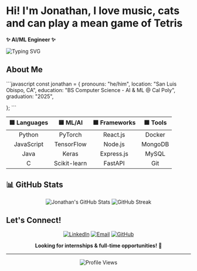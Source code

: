 

# Hi! I'm Jonathan, I love music, cats and can play a mean game of Tetris

  
  **✨  AI/ML Engineer ✨**
  
  ![Typing SVG](https://readme-typing-svg.herokuapp.com?font=Fira+Code&size=18&duration=4000&pause=1000&color=22C55E&width=435&lines=Building+AI+that+makes+music+🎵;Training+models+while+petting+cats+🐾;Dropping+Tetris+blocks+%26+APIs+⬜;Cal+Poly+SLO+%7C+Graduating+2025+🎓)
</div>

## About Me

\`\`\`javascript
const jonathan = {
    pronouns: "he/him",
    location: "San Luis Obispo, CA",
    education: "BS Computer Science - AI & ML @ Cal Poly",
    graduation: "2025",
    
    
};
\`\`\`


<div align="center">

| 🟦 **Languages** | 🟨 **ML/AI** | 🟪 **Frameworks** | 🟩 **Tools** |
|:---:|:---:|:---:|:---:|
| Python | PyTorch | React.js | Docker |
| JavaScript | TensorFlow | Node.js | MongoDB |
| Java | Keras | Express.js | MySQL |
| C | Scikit-learn | FastAPI | Git |

</div>


## 📊 GitHub Stats 
<div align="center">
  <img src="https://github-readme-stats.vercel.app/api?username=Jonathan7200&show_icons=true&theme=dark&title_color=22C55E&icon_color=22C55E&text_color=ffffff&bg_color=1a1a1a" alt="Jonathan's GitHub Stats" />
  
  <img src="https://github-readme-streak-stats.herokuapp.com/?user=Jonathan7200&theme=dark&ring=22C55E&fire=22C55E&currStreakLabel=22C55E" alt="GitHub Streak" />
</div>


## Let's Connect!

<div align="center">
  
[![LinkedIn](https://img.shields.io/badge/LinkedIn-0077B5?style=for-the-badge&logo=linkedin&logoColor=white)](https://linkedin.com/in/jonflores203)
[![Email](https://img.shields.io/badge/Email-22C55E?style=for-the-badge&logo=gmail&logoColor=white)](mailto:Jon.flores203@gmail.com)
[![GitHub](https://img.shields.io/badge/GitHub-100000?style=for-the-badge&logo=github&logoColor=white)](https://github.com/Jonathan7200)

**Looking for internships & full-time opportunities!** 🚀

</div>

---

<div align="center">
  <img src="https://komarev.com/ghpvc/?username=Jonathan7200&color=22C55E&style=flat-square" alt="Profile Views" />
  

  
</div>

